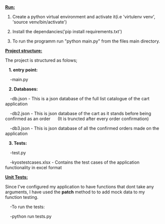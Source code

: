 
<ins>**Run:**</ins>

1. Create a python virtual environment and activate it(i.e 'virtulenv venv', 'source venv/bin/activate')

2. Install the dependancies('pip install requirements.txt')

3. To run the programm run "python main.py" from the files main directory.

  

<ins>**Project structure:**</ins><br  />

The project is structured as folows;<br  />

&nbsp;&nbsp;&nbsp;**1. entry point:**<br  />

&nbsp;&nbsp;&nbsp;&nbsp;-main.py<br  />

&nbsp;&nbsp;&nbsp;**2. Databases:**<br  />

&nbsp;&nbsp;&nbsp;&nbsp;-db.json - This is a json database of the full list catalogue of the cart application<br  />

&nbsp;&nbsp;&nbsp;&nbsp;-db2.json - This is json database of the cart as it stands before being confirmed as an order &nbsp;&nbsp;&nbsp;&nbsp; (It is truncted  after every order confirmation)<br  />

&nbsp;&nbsp;&nbsp;&nbsp;-db3.json - This is json database of all the confirmed orders made on the application<br  />

&nbsp;&nbsp;&nbsp;**3. Tests:**<br  />

&nbsp;&nbsp;&nbsp;&nbsp;-test.py<br  />

&nbsp;&nbsp;&nbsp;&nbsp;-kyostestcases.xlsx - Contains the test cases of the application functionality in excel format<br  />

  

<ins>**Unit Tests:**</ins><br  />

Since I've configured my application to have functions that dont take any arguments, I have used the **patch** method to to add mock data to my function testing.<br  />

&nbsp;&nbsp;&nbsp;&nbsp;-To run the tests:<br  />

&nbsp;&nbsp;&nbsp;&nbsp;-python run tests.py<br  />